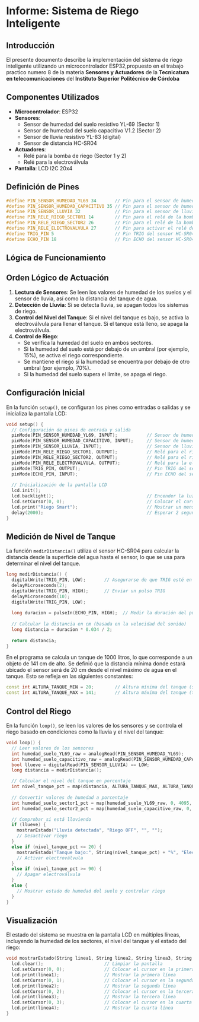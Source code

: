 # Informe: Sistema de Riego Inteligente

## Introducción
El presente documento describe la implementación del sistema de riego inteligente utilizando un microcontrolador ESP32,propuesto en el trabajo practico numero 8 de la materia **Sensores y Actuadores** de la **Tecnicatura en telecomunicaciones** del **Instituto Superior Politécnico de Córdoba**

## Componentes Utilizados

- **Microcontrolador**: ESP32
- **Sensores**:
  - Sensor de humedad del suelo resistivo YL-69 (Sector 1)
  - Sensor de humedad del suelo capacitivo V1.2 (Sector 2)
  - Sensor de lluvia resistivo YL-83 (digital)
  - Sensor de distancia HC-SR04
- **Actuadores**:
  - Relé para la bomba de riego (Sector 1 y 2)
  - Relé para la electroválvula
- **Pantalla**: LCD I2C 20x4

## Definición de Pines
```cpp
#define PIN_SENSOR_HUMEDAD_YL69 34       // Pin para el sensor de humedad del suelo resistivo YL-69 (Sector 1)
#define PIN_SENSOR_HUMEDAD_CAPACITIVO 35 // Pin para el sensor de humedad del suelo capacitivo V1.2 (Sector 2)
#define PIN_SENSOR_LLUVIA 32             // Pin para el sensor de lluvia resistivo YL-83 (digital)
#define PIN_RELE_RIEGO_SECTOR1 14        // Pin para el relé de la bomba de riego para el sector 1
#define PIN_RELE_RIEGO_SECTOR2 26        // Pin para el relé de la bomba de riego para el sector 2
#define PIN_RELE_ELECTROVALVULA 27       // Pin para activar el relé de la electroválvula
#define TRIG_PIN 5                       // Pin TRIG del sensor HC-SR04
#define ECHO_PIN 18                      // Pin ECHO del sensor HC-SR04
```
## Lógica de Funcionamiento

## Orden Lógico de Actuación

1. **Lectura de Sensores**: Se leen los valores de humedad de los suelos y el sensor de lluvia, así como la distancia del tanque de agua.
2. **Detección de Lluvia**: Si se detecta lluvia, se apagan todos los sistemas de riego.
3. **Control del Nivel del Tanque**: Si el nivel del tanque es bajo, se activa la electroválvula para llenar el tanque. Si el tanque está lleno, se apaga la electroválvula.
4. **Control de Riego**:
    - Se verifica la humedad del suelo en ambos sectores.
    - Si la humedad del suelo está por debajo de un umbral (por ejemplo, 15%), se activa el riego correspondiente.
    - Se mantiene el riego si la humedad se encuentra por debajo de otro umbral (por ejemplo, 70%).
    - Si la humedad del suelo supera el límite, se apaga el riego.

## Configuración Inicial

En la función `setup()`, se configuran los pines como entradas o salidas y se inicializa la pantalla LCD:

```cpp
void setup() {
  // Configuración de pines de entrada y salida
  pinMode(PIN_SENSOR_HUMEDAD_YL69, INPUT);           // Sensor de humedad del suelo YL-69
  pinMode(PIN_SENSOR_HUMEDAD_CAPACITIVO, INPUT);     // Sensor de humedad capacitivo V1.2
  pinMode(PIN_SENSOR_LLUVIA, INPUT);                 // Sensor de lluvia (digital)
  pinMode(PIN_RELE_RIEGO_SECTOR1, OUTPUT);           // Relé para el riego sector 1
  pinMode(PIN_RELE_RIEGO_SECTOR2, OUTPUT);           // Relé para el riego sector 2
  pinMode(PIN_RELE_ELECTROVALVULA, OUTPUT);          // Relé para la electroválvula
  pinMode(TRIG_PIN, OUTPUT);                         // Pin TRIG del sensor de distancia
  pinMode(ECHO_PIN, INPUT);                          // Pin ECHO del sensor de distancia
  
  // Inicialización de la pantalla LCD
  lcd.init();
  lcd.backlight();                                   // Encender la luz de fondo de la pantalla
  lcd.setCursor(0, 0);                               // Colocar el cursor en la posición inicial
  lcd.print("Riego Smart");                          // Mostrar un mensaje inicial
  delay(2000);                                       // Esperar 2 segundos antes de continuar
}
``` 
## Medición de Nivel de Tanque

La función `medirDistancia()` utiliza el sensor HC-SR04 para calcular la distancia desde la superficie del agua hasta el sensor, lo que se usa para determinar el nivel del tanque.


```cpp
long medirDistancia() {
  digitalWrite(TRIG_PIN, LOW);       // Asegurarse de que TRIG esté en LOW
  delayMicroseconds(2);
  digitalWrite(TRIG_PIN, HIGH);      // Enviar un pulso TRIG
  delayMicroseconds(10);
  digitalWrite(TRIG_PIN, LOW);
  
  long duracion = pulseIn(ECHO_PIN, HIGH);  // Medir la duración del pulso ECHO
  
  // Calcular la distancia en cm (basada en la velocidad del sonido)
  long distancia = duracion * 0.034 / 2;
  
  return distancia;
}

```

En el programa se calcula un tanque de 1000 litros, lo que corresponde a un objeto de 141 cm de alto. Se definió que la distancia mínima donde estará ubicado el sensor será de 20 cm desde el nivel máximo de agua en el tanque. Esto se refleja en las siguientes constantes:

```cpp
const int ALTURA_TANQUE_MIN = 20;        // Altura mínima del tanque (sensor a máximo nivel de agua)
const int ALTURA_TANQUE_MAX = 141;       // Altura máxima del tanque (tanque vacío)
```

## Control del Riego

En la función `loop()`, se leen los valores de los sensores y se controla el riego basado en condiciones como la lluvia y el nivel del tanque:

```cpp
void loop() {
  // Leer valores de los sensores
  int humedad_suelo_YL69_raw = analogRead(PIN_SENSOR_HUMEDAD_YL69);          // Leer sensor YL-69 (Sector 1)
  int humedad_suelo_capacitivo_raw = analogRead(PIN_SENSOR_HUMEDAD_CAPACITIVO); // Leer sensor capacitivo (Sector 2)
  bool llueve = digitalRead(PIN_SENSOR_LLUVIA) == LOW;                       // Leer sensor de lluvia (LOW indica lluvia)
  long distancia = medirDistancia();                                         // Medir la distancia del tanque

  // Calcular el nivel del tanque en porcentaje
  int nivel_tanque_pct = map(distancia, ALTURA_TANQUE_MAX, ALTURA_TANQUE_MIN, 0, 100);
  
  // Convertir valores de humedad a porcentaje
  int humedad_suelo_sector1_pct = map(humedad_suelo_YL69_raw, 0, 4095, 0, 100);  // Sector 1 (YL-69)
  int humedad_suelo_sector2_pct = map(humedad_suelo_capacitivo_raw, 0, 4095, 0, 100);  // Sector 2 (Capacitivo)

  // Comprobar si está lloviendo
  if (llueve) {
    mostrarEstado("Lluvia detectada", "Riego OFF", "", "");
    // Desactivar riego
  } 
  else if (nivel_tanque_pct <= 20) {
    mostrarEstado("Tanque bajo:", String(nivel_tanque_pct) + "%", "Electrov activada", "");
    // Activar electroválvula
  } 
  else if (nivel_tanque_pct >= 90) {
    // Apagar electroválvula
  } 
  else {
    // Mostrar estado de humedad del suelo y controlar riego
  }
}

```

## Visualización

El estado del sistema se muestra en la pantalla LCD en múltiples líneas, incluyendo la humedad de los sectores, el nivel del tanque y el estado del riego:

```cpp
void mostrarEstado(String linea1, String linea2, String linea3, String linea4) {
  lcd.clear();                       // Limpiar la pantalla
  lcd.setCursor(0, 0);               // Colocar el cursor en la primera línea
  lcd.print(linea1);                 // Mostrar la primera línea
  lcd.setCursor(0, 1);               // Colocar el cursor en la segunda línea
  lcd.print(linea2);                 // Mostrar la segunda línea
  lcd.setCursor(0, 2);               // Colocar el cursor en la tercera línea
  lcd.print(linea3);                 // Mostrar la tercera línea
  lcd.setCursor(0, 3);               // Colocar el cursor en la cuarta línea
  lcd.print(linea4);                 // Mostrar la cuarta línea
}

```
